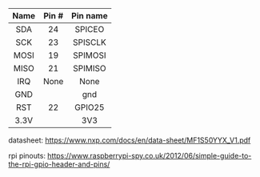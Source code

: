 | Name | Pin # | Pin name   |
|:------:|:-------:|:------------:|
| SDA  | 24    | SPICEO     |
| SCK  | 23    | SPISCLK    |
| MOSI | 19    | SPIMOSI    |
| MISO | 21    | SPIMISO    |
| IRQ  | None  | None       |
| GND  |       | gnd        |
| RST  | 22    | GPIO25     |
| 3.3V |       | 3V3        |

datasheet: https://www.nxp.com/docs/en/data-sheet/MF1S50YYX_V1.pdf

rpi pinouts: https://www.raspberrypi-spy.co.uk/2012/06/simple-guide-to-the-rpi-gpio-header-and-pins/
